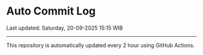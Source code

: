 # Auto Commit Log

Last updated: Saturday, 20-09-2025 15:15 WIB

---

This repository is automatically updated every 2 hour using GitHub Actions.
